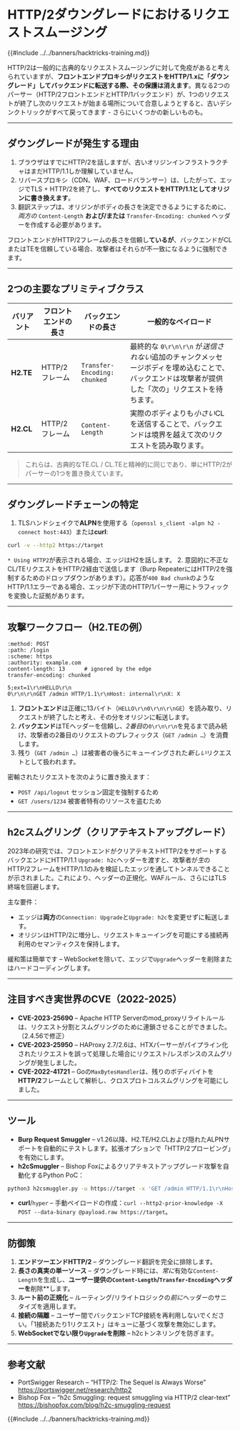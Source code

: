 # HTTP/2ダウングレードにおけるリクエストスムージング

{{#include ../../banners/hacktricks-training.md}}

HTTP/2は一般的に古典的なリクエストスムージングに対して免疫があると考えられていますが、**フロントエンドプロキシがリクエストをHTTP/1.xに「ダウングレード」してバックエンドに転送する際、その保護は消えます**。異なる2つのパーサー（HTTP/2フロントエンドとHTTP/1バックエンド）が、1つのリクエストが終了し次のリクエストが始まる場所について合意しようとすると、古いデシンクトリックがすべて戻ってきます - さらにいくつかの新しいものも。

---
## ダウングレードが発生する理由

1. ブラウザはすでにHTTP/2を話しますが、古いオリジンインフラストラクチャはまだHTTP/1.1しか理解していません。
2. リバースプロキシ（CDN、WAF、ロードバランサー）は、したがって、エッジでTLS + HTTP/2を終了し、**すべてのリクエストをHTTP/1.1としてオリジンに書き換えます**。
3. 翻訳ステップは、オリジンがボディの長さを決定できるようにするために、*両方の* `Content-Length` **および/または** `Transfer-Encoding: chunked` ヘッダーを作成する必要があります。

フロントエンドがHTTP/2フレームの長さを信頼し**ているが**、バックエンドがCLまたはTEを信頼している場合、攻撃者はそれらが不一致になるように強制できます。

---
## 2つの主要なプリミティブクラス

| バリアント | フロントエンドの長さ | バックエンドの長さ | 一般的なペイロード |
|---------|-----------------|-----------------|-----------------|
| **H2.TE** | HTTP/2フレーム | `Transfer-Encoding: chunked` | 最終的な `0\r\n\r\n` が*送信されない*追加のチャンクメッセージボディを埋め込むことで、バックエンドは攻撃者が提供した「次の」リクエストを待ちます。 |
| **H2.CL** | HTTP/2フレーム | `Content-Length` | 実際のボディよりも*小さい*CLを送信することで、バックエンドは境界を越えて次のリクエストを読み取ります。 |

> これらは、古典的なTE.CL / CL.TEと精神的に同じであり、単にHTTP/2がパーサーの1つを置き換えています。

---
## ダウングレードチェーンの特定

1. TLSハンドシェイクで**ALPN**を使用する（`openssl s_client -alpn h2 -connect host:443`）または**curl**:
```bash
curl -v --http2 https://target
```
`* Using HTTP2`が表示される場合、エッジはH2を話します。
2. 意図的に不正なCL/TEリクエストをHTTP/2経由で送信します（Burp RepeaterにはHTTP/2を強制するためのドロップダウンがあります）。応答が`400 Bad chunk`のようなHTTP/1.1エラーである場合、エッジが下流のHTTP/1パーサー用にトラフィックを変換した証拠があります。

---
## 攻撃ワークフロー（H2.TEの例）
```http
:method: POST
:path: /login
:scheme: https
:authority: example.com
content-length: 13      # ignored by the edge
transfer-encoding: chunked

5;ext=1\r\nHELLO\r\n
0\r\n\r\nGET /admin HTTP/1.1\r\nHost: internal\r\nX: X
```
1. **フロントエンド**は正確に13バイト（`HELLO\r\n0\r\n\r\nGE`）を読み取り、リクエストが終了したと考え、その分をオリジンに転送します。
2. **バックエンド**はTEヘッダーを信頼し、*2番目*の`0\r\n\r\n`を見るまで読み続け、攻撃者の2番目のリクエストのプレフィックス（`GET /admin …`）を消費します。
3. 残り（`GET /admin …`）は被害者の後ろにキューイングされた*新しい*リクエストとして扱われます。

密輸されたリクエストを次のように置き換えます：
* `POST /api/logout` セッション固定を強制するため
* `GET /users/1234` 被害者特有のリソースを盗むため

---
## h2cスムグリング（クリアテキストアップグレード）

2023年の研究では、フロントエンドがクリアテキストHTTP/2をサポートするバックエンドにHTTP/1.1 `Upgrade: h2c`ヘッダーを渡すと、攻撃者が*生*のHTTP/2フレームをHTTP/1.1のみを検証したエッジを通してトンネルできることが示されました。これにより、ヘッダーの正規化、WAFルール、さらにはTLS終端を回避します。

主な要件：
* エッジは**両方**の`Connection: Upgrade`と`Upgrade: h2c`を変更せずに転送します。
* オリジンはHTTP/2に増分し、リクエストキューイングを可能にする接続再利用のセマンティクスを保持します。

緩和策は簡単です – WebSocketを除いて、エッジで`Upgrade`ヘッダーを削除またはハードコーディングします。

---
## 注目すべき実世界のCVE（2022-2025）

* **CVE-2023-25690** – Apache HTTP Serverのmod_proxyリライトルールは、リクエスト分割とスムグリングのために連鎖させることができました。（2.4.56で修正）
* **CVE-2023-25950** – HAProxy 2.7/2.6は、HTXパーサーがパイプライン化されたリクエストを誤って処理した場合にリクエスト/レスポンスのスムグリングが発生しました。
* **CVE-2022-41721** – Goの`MaxBytesHandler`は、残りのボディバイトを**HTTP/2**フレームとして解析し、クロスプロトコルスムグリングを可能にしました。

---
## ツール

* **Burp Request Smuggler** – v1.26以降、H2.TE/H2.CLおよび隠れたALPNサポートを自動的にテストします。拡張オプションで「HTTP/2プロービング」を有効にします。
* **h2cSmuggler** – Bishop Foxによるクリアテキストアップグレード攻撃を自動化するPython PoC：
```bash
python3 h2csmuggler.py -u https://target -x 'GET /admin HTTP/1.1\r\nHost: target\r\n\r\n'
```
* **curl**/`hyper` – 手動ペイロードの作成：`curl --http2-prior-knowledge -X POST --data-binary @payload.raw https://target`。

---
## 防御策

1. **エンドツーエンドHTTP/2** – ダウングレード翻訳を完全に排除します。
2. **長さの真実の単一ソース** – ダウングレード時には、*常に*有効な`Content-Length`を生成し、**ユーザー提供の`Content-Length`/`Transfer-Encoding`ヘッダーを**削除**します。
3. **ルート前の正規化** – ルーティング/リライトロジックの*前に*ヘッダーのサニタイズを適用します。
4. **接続の隔離** – ユーザー間でバックエンドTCP接続を再利用しないでください。「1接続あたり1リクエスト」はキューに基づく攻撃を無効にします。
5. **WebSocketでない限り`Upgrade`を削除** – h2cトンネリングを防ぎます。

---
## 参考文献

* PortSwigger Research – “HTTP/2: The Sequel is Always Worse” <https://portswigger.net/research/http2>
* Bishop Fox – “h2c Smuggling: request smuggling via HTTP/2 clear-text” <https://bishopfox.com/blog/h2c-smuggling-request>

{{#include ../../banners/hacktricks-training.md}}
